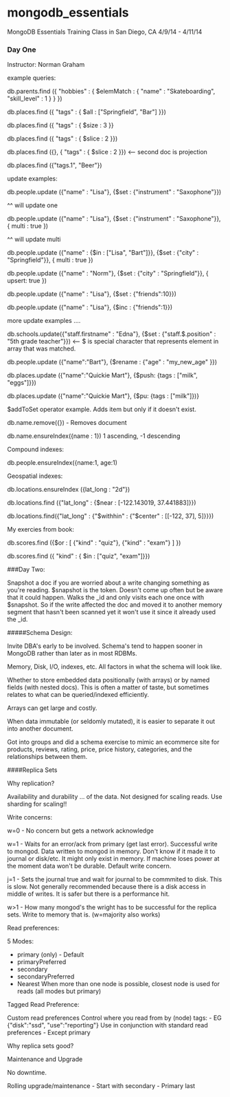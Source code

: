 mongodb_essentials
==================

MongoDB Essentials Training Class in San Diego, CA 4/9/14 - 4/11/14

### Day One

Instructor: Norman Graham

example queries:

db.parents.find ({ "hobbies" : { $elemMatch : { "name" : "Skateboarding", "skill_level" : 1 } } })


db.places.find ({ "tags" : { $all : ["Springfield", "Bar"] }})


db.places.find ({ "tags" : { $size : 3 }}

db.places.find ({ "tags" : { $slice : 2 }})

db.places.find ({}, { "tags" : { $slice : 2 }}) <-- second doc is projection

db.places.find ({"tags.1", "Beer"})

update examples:

db.people.update ({"name" : "Lisa"}, {$set : {"instrument" : "Saxophone"}})

^^ will update one

db.people.update ({"name" : "Lisa"}, {$set : {"instrument" : "Saxophone"}}, { multi : true })

^^ will update multi

db.people.update ({"name" : {$in : ["Lisa", "Bart"]}}, {$set : {"city" : "Springfield"}}, { multi : true })

db.people.update ({"name" : "Norm"}, {$set : {"city" : "Springfield"}}, { upsert: true })

db.people.update ({"name" : "Lisa"}, {$set : {"friends":10}})

db.people.update ({"name" : "Lisa"}, {$inc : {"friends":1}})

more update examples .... 

db.schools.update({"staff.firstname" : "Edna"}, {$set : {"staff.$.position" : "5th grade teacher"}}) <-- $ is special character that represents element in array that was matched.

db.people.update ({"name":"Bart"}, {$rename : {"age" : "my_new_age" }})

db.places.update ({"name":"Quickie Mart"}, {$push: {tags : ["milk", "eggs"]}})

db.places.update ({"name":"Quickie Mart"}, {$pu: {tags : ["milk"]})}

$addToSet operator example. Adds item but only if it doesn't exist.

db.name.remove({<query>}) - Removes document

db.name.ensureIndex({name : 1}) 1 ascending, -1 descending

Compound indexes:

db.people.ensureIndex({name:1, age:1)

Geospatial indexes:

db.locations.ensureIndex ({lat_long : "2d"})

db.locations.find ({"lat_long" : {$near : [-122.143019, 37.441883]}})

db.locations.find({"lat_long" : {"$withhin" : {"$center" : [[-122, 37], 5]}}})

My exercies from book:

db.scores.find ({$or : [ {"kind" : "quiz"}, {"kind" : "exam"} ] })

db.scores.find ({ "kind" : { $in : ["quiz", "exam"]}})

###Day Two:

Snapshot a doc if you are worried about a write changing something as you're reading.
$snapshot is the token. Doesn't come up often but be aware that it could happen.
Walks the _id and only visits each one once with $snapshot. So if the write affected the doc and moved it to another memory segment that hasn't been scanned yet it won't use it since it already used the _id.

#####Schema Design:

Invite DBA's early to be involved. Schema's tend to happen sooner in MongoDB rather than later as in most RDBMs.

Memory, Disk, I/O, indexes, etc. All factors in what the schema will look like.

Whether to store embedded data positionally (with arrays) or by named fields (with nested docs). This is often a matter of taste, but sometimes relates to what can be queried/indexed efficiently.

Arrays can get large and costly.

When data immutable (or seldomly mutated), it is easier to separate it out into another document.

Got into groups and did a schema exercise to mimic an ecommerce site for products, reviews, rating, price, price history, categories, and the relationships between them.

####Replica Sets

Why replication?

Availability and durability ... of the data. Not designed for scaling reads. Use sharding for scaling!!

Write concerns:

w=0 - No concern but gets a network acknowledge

w=1 - Waits for an error/ack from primary (get last error). Successful write to mongod.
      Data written to mongod in memory. Don't know if it made it to journal or disk/etc. It might only exist in memory. If machine loses power at the moment data won't be durable.
      Default write concern.

j=1 - Sets the journal true and wait for journal to be commmited to disk.
      This is slow. Not generally recommended because there is a disk access in middle
      of writes. It is safer but there is a performance hit.

w>1 - How many mongod's the wright has to be successful for the replica sets. Write to
      memory that is. (w=majority also works)

Read preferences:

5 Modes:
- primary (only) - Default
- primaryPreferred
- secondary
- secondaryPreferred
- Nearest
 When more than one node is possible, closest node is used for reads (all modes but primary)

Tagged Read Preference:

Custom read preferences
Control where you read from by (node) tags:
	- EG {"disk":"ssd", "use":"reporting"}
Use in conjunction with standard read preferences
        - Except primary

Why replica sets good?

Maintenance and Upgrade

No downtime.

Rolling upgrade/maintenance
	- Start with secondary
	- Primary last
